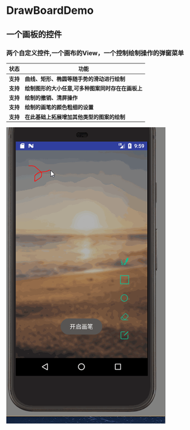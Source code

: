 # DrawBoardDemo
## 一个画板的控件


### 两个自定义控件,一个画布的View，一个控制绘制操作的弹窗菜单

状态 | 功能
-------- | ---
**支持**|**曲线、矩形、椭圆等随手势的滑动进行绘制**
**支持**|**绘制图形的大小任意,可多种图案同时存在在画板上**
**支持**|**绘制的撤销、清屏操作**
**支持**|**绘制的画笔的颜色粗细的设置**
**支持**|**在此基础上拓展增加其他类型的图案的绘制**


![image](https://github.com/kevin321happy/DrawBoardDemo/blob/master/app/src/main/gif/draw_board1.gif)
